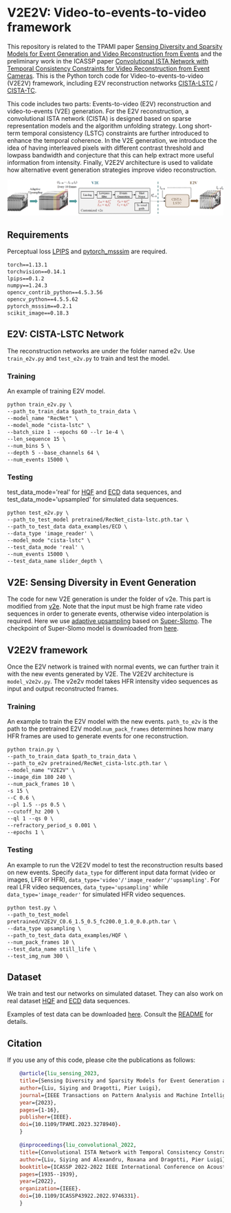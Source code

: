 # V2E2V: Video-to-events-to-video framework
This repository is related to the TPAMI paper [Sensing Diversity and Sparsity Models for Event Generation and Video Reconstruction from Events](https://ieeexplore.ieee.org/abstract/document/10130595) and the preliminary work in the ICASSP paper [Convolutional ISTA Network with Temporal Consistency Constraints for Video Reconstruction from Event Cameras](https://ieeexplore.ieee.org/abstract/document/9746331). This is the Python torch code for Video-to-events-to-video (V2E2V) framework, including E2V reconstruction networks [CISTA-LSTC](https://ieeexplore.ieee.org/abstract/document/10130595) / [CISTA-TC](https://ieeexplore.ieee.org/abstract/document/9746331).

This code includes two parts: Events-to-video (E2V) reconstruction and video-to-events (V2E) generation. For the E2V reconstruction, a convolutional ISTA network (CISTA) is designed based on sparse representation models and the algorithm unfolding strategy. Long short-term temporal consistency (LSTC) constraints are further introduced to enhance the temporal coherence. In the V2E generation, we introduce the idea of having interleaved pixels with different contrast threshold and lowpass bandwidth and conjecture that this can help extract more useful information from intensity. Finally, V2E2V architecture is used to validate how alternative event generation strategies improve video reconstruction. 

![v2e2v](flowchart/v2e2v.png "v2e2v_arch")

## Requirements
Perceptual loss [LPIPS](https://github.com/richzhang/PerceptualSimilarity) and [pytorch_msssim](https://github.com/VainF/pytorch-msssim) are required.

    torch==1.13.1
    torchvision==0.14.1
    lpips==0.1.2
    numpy==1.24.3
    opencv_contrib_python==4.5.3.56
    opencv_python==4.5.5.62
    pytorch_msssim==0.2.1
    scikit_image==0.18.3


## E2V: CISTA-LSTC Network
The reconstruction networks are under the folder named e2v. Use ```train_e2v.py``` and ```test_e2v.py``` to train and test the model.

### Training
An example of training E2V model.
    
    python train_e2v.py \
    --path_to_train_data $path_to_train_data \
    --model_name "RecNet" \
    --model_mode "cista-lstc" \
    --batch_size 1 --epochs 60 --lr 1e-4 \
    --len_sequence 15 \
    --num_bins 5 \
    --depth 5 --base_channels 64 \
    --num_events 15000 \

### Testing
test_data_mode='real' for [HQF](https://timostoff.github.io/20ecnn) and [ECD](https://rpg.ifi.uzh.ch/davis_data.html) data sequences, and test_data_mode='upsampled' for simulated data sequences.
    
    python test_e2v.py \
    --path_to_test_model pretrained/RecNet_cista-lstc.pth.tar \
    --path_to_test_data data_examples/ECD \
    --data_type 'image_reader' \
    --model_mode "cista-lstc" \
    --test_data_mode 'real' \
    --num_events 15000 \
    --test_data_name slider_depth \

## V2E: Sensing Diversity in Event Generation
The code for new V2E generation is under the folder of v2e. This part is modified from [v2e](https://github.com/SensorsINI/v2e). Note that the input must be high frame rate video sequences in order to generate events, otherwise video interpolation is required. Here we use [adaptive upsampling](https://github.com/uzh-rpg/rpg_vid2e/tree/master/upsampling) based on [Super-Slomo](https://jianghz.me/projects/superslomo/). The checkpoint of Super-Slomo model is downloaded from [here](https://drive.google.com/file/d/1YL2EnX0MsrH_5_PjhDr__c6NaT_y8I7Z/view?usp=sharing).

## V2E2V framework
Once the E2V network is trained with normal events, we can further train it with the new events generated by V2E. The V2E2V architecture is ```model_v2e2v.py```. The v2e2v model takes HFR intensity video sequences as input and output reconstructed frames.

### Training
An example to train the E2V model with the new events. ```path_to_e2v``` is the path to the pretrained E2V model.```num_pack_frames``` determines how many HFR frames are used to generate events for one reconstruction.

    python train.py \
    --path_to_train_data $path_to_train_data \
    --path_to_e2v pretrained/RecNet_cista-lstc.pth.tar \
    --model_name "V2E2V" \
    --image_dim 180 240 \
    --num_pack_frames 10 \
    -s 15 \
    --C 0.6 \
    --pl 1.5 --ps 0.5 \
    --cutoff_hz 200 \
    --ql 1 --qs 0 \
    --refractory_period_s 0.001 \
    --epochs 1 \
    
### Testing
An example to run the V2E2V model to test the reconstruction results based on new events. Specify ```data_type``` for different input data format (video or images, LFR or HFR), ```data_type='video'/'image_reader'/'upsampling'```. For real LFR video sequences, ```data_type='upsampling'``` while ```data_type='image_reader'``` for simulated HFR video sequences.

    python test.py \
    --path_to_test_model pretrained/V2E2V_C0.6_1.5_0.5_fc200.0_1.0_0.0.pth.tar \
    --data_type upsampling \
    --path_to_test_data data_examples/HQF \
    --num_pack_frames 10 \
    --test_data_name still_life \
    --test_img_num 300 \
    
## Dataset
We train and test our networks on simulated dataset. They can also work on real dataset [HQF](https://timostoff.github.io/20ecnn) and [ECD](https://rpg.ifi.uzh.ch/davis_data.html) data sequences.

Examples of test data can be downloaded [here](https://drive.google.com/drive/folders/1xDJMZdE7rQXYe8hdMMxYnD6gjpBdgyY2?usp=sharing). Consult the [README](data_examples/README.md) for details. 


## Citation
If you use any of this code, please cite the publications as follows:
```bibtex
    @article{liu_sensing_2023,  
    title={Sensing Diversity and Sparsity Models for Event Generation and Video Reconstruction from Events},   
    author={Liu, Siying and Dragotti, Pier Luigi},  
    journal={IEEE Transactions on Pattern Analysis and Machine Intelligence},  
    year={2023},  
    pages={1-16},  
    publisher={IEEE}. 
    doi={10.1109/TPAMI.2023.3278940}. 
    }
```
```bibtex
    @inproceedings{liu_convolutional_2022,  
    title={Convolutional ISTA Network with Temporal Consistency Constraints for Video Reconstruction from Event Cameras},  
    author={Liu, Siying and Alexandru, Roxana and Dragotti, Pier Luigi},  
    booktitle={ICASSP 2022-2022 IEEE International Conference on Acoustics, Speech and Signal Processing (ICASSP)},  
    pages={1935--1939},  
    year={2022},  
    organization={IEEE}. 
    doi={10.1109/ICASSP43922.2022.9746331}. 
    }
```
